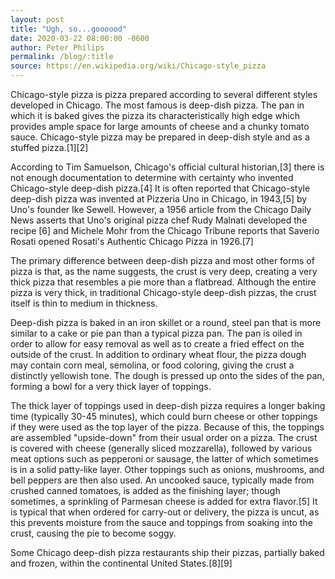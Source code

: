 ```yaml
---
layout: post
title: "Ugh, so...goooood"
date: 2020-03-22 08:00:00 -0600
author: Peter Philips
permalink: /blog/:title
source: https://en.wikipedia.org/wiki/Chicago-style_pizza
---
```


<!-- source content -->
Chicago-style pizza is pizza prepared according to several different styles developed in Chicago. The most famous is deep-dish pizza. The pan in which it is baked gives the pizza its characteristically high edge which provides ample space for large amounts of cheese and a chunky tomato sauce. Chicago-style pizza may be prepared in deep-dish style and as a stuffed pizza.[1][2]

According to Tim Samuelson, Chicago's official cultural historian,[3] there is not enough documentation to determine with certainty who invented Chicago-style deep-dish pizza.[4] It is often reported that Chicago-style deep-dish pizza was invented at Pizzeria Uno in Chicago, in 1943,[5] by Uno's founder Ike Sewell. However, a 1956 article from the Chicago Daily News asserts that Uno's original pizza chef Rudy Malnati developed the recipe [6] and Michele Mohr from the Chicago Tribune reports that Saverio Rosati opened Rosati's Authentic Chicago Pizza in 1926.[7]

The primary difference between deep-dish pizza and most other forms of pizza is that, as the name suggests, the crust is very deep, creating a very thick pizza that resembles a pie more than a flatbread. Although the entire pizza is very thick, in traditional Chicago-style deep-dish pizzas, the crust itself is thin to medium in thickness.

Deep-dish pizza is baked in an iron skillet or a round, steel pan that is more similar to a cake or pie pan than a typical pizza pan. The pan is oiled in order to allow for easy removal as well as to create a fried effect on the outside of the crust. In addition to ordinary wheat flour, the pizza dough may contain corn meal, semolina, or food coloring, giving the crust a distinctly yellowish tone. The dough is pressed up onto the sides of the pan, forming a bowl for a very thick layer of toppings.

The thick layer of toppings used in deep-dish pizza requires a longer baking time (typically 30-45 minutes), which could burn cheese or other toppings if they were used as the top layer of the pizza. Because of this, the toppings are assembled "upside-down" from their usual order on a pizza. The crust is covered with cheese (generally sliced mozzarella), followed by various meat options such as pepperoni or sausage, the latter of which sometimes is in a solid patty-like layer. Other toppings such as onions, mushrooms, and bell peppers are then also used. An uncooked sauce, typically made from crushed canned tomatoes, is added as the finishing layer; though sometimes, a sprinkling of Parmesan cheese is added for extra flavor.[5] It is typical that when ordered for carry-out or delivery, the pizza is uncut, as this prevents moisture from the sauce and toppings from soaking into the crust, causing the pie to become soggy.

Some Chicago deep-dish pizza restaurants ship their pizzas, partially baked and frozen, within the continental United States.[8][9]